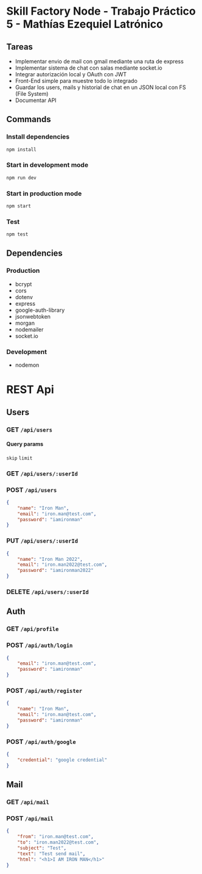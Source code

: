 # Skill Factory Node - Trabajo Práctico 5 - Mathías Ezequiel Latrónico

## Tareas

- Implementar envio de mail con gmail mediante una ruta de express
- Implementar sistema de chat con salas mediante socket.io
- Integrar autorización local y OAuth con JWT
- Front-End simple para muestre todo lo integrado
- Guardar los users, mails y historial de chat en un JSON local con FS (File System)
- Documentar API

## Commands

### Install dependencies
```sh
npm install
```

### Start in development mode
```sh
npm run dev
```

### Start in production mode
```sh
npm start
```

### Test
```sh
npm test
```


## Dependencies

### Production

- bcrypt
- cors
- dotenv
- express
- google-auth-library
- jsonwebtoken
- morgan
- nodemailer
- socket.io

### Development 

- nodemon

# REST Api

## Users

### GET `/api/users`
#### Query params 
`skip` `limit`

### GET `/api/users/:userId`

### POST `/api/users`

```json
{
    "name": "Iron Man",
    "email": "iron.man@test.com",
    "password": "iamironman"
}
```

### PUT `/api/users/:userId`
```json
{
    "name": "Iron Man 2022",
    "email": "iron.man2022@test.com",
    "password": "iamironman2022"
}
```

### DELETE `/api/users/:userId`

## Auth

### GET `/api/profile`

### POST `/api/auth/login`
```json
{
    "email": "iron.man@test.com",
    "password": "iamironman"
}
```


### POST `/api/auth/register`
```json
{
    "name": "Iron Man",
    "email": "iron.man@test.com",
    "password": "iamironman"
}
```


### POST `/api/auth/google`
```json
{
    "credential": "google credential"
}
```


## Mail

### GET `/api/mail`

### POST `/api/mail`
```json
{
    "from": "iron.man@test.com",
    "to": "iron.man2022@test.com",
    "subject": "Test",
    "text": "Test send mail",
    "html": "<h1>I AM IRON MAN</h1>"
}
```
